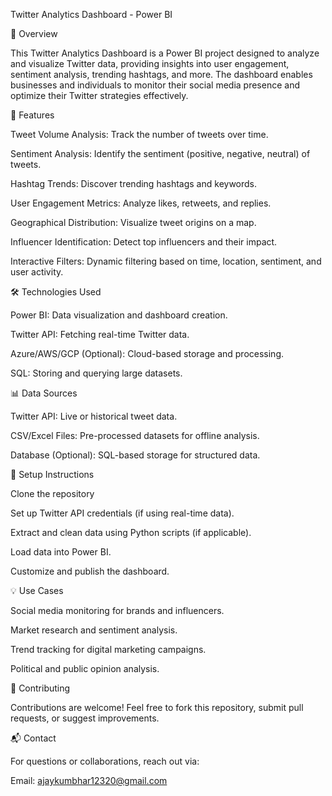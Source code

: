 Twitter Analytics Dashboard - Power BI

📌 Overview

This Twitter Analytics Dashboard is a Power BI project designed to analyze and visualize Twitter data, providing insights into user engagement, sentiment analysis, trending hashtags, and more. The dashboard enables businesses and individuals to monitor their social media presence and optimize their Twitter strategies effectively.

🚀 Features

Tweet Volume Analysis: Track the number of tweets over time.

Sentiment Analysis: Identify the sentiment (positive, negative, neutral) of tweets.

Hashtag Trends: Discover trending hashtags and keywords.

User Engagement Metrics: Analyze likes, retweets, and replies.

Geographical Distribution: Visualize tweet origins on a map.

Influencer Identification: Detect top influencers and their impact.

Interactive Filters: Dynamic filtering based on time, location, sentiment, and user activity.

🛠️ Technologies Used

Power BI: Data visualization and dashboard creation.

Twitter API: Fetching real-time Twitter data.

Azure/AWS/GCP (Optional): Cloud-based storage and processing.

SQL: Storing and querying large datasets.

📊 Data Sources

Twitter API: Live or historical tweet data.

CSV/Excel Files: Pre-processed datasets for offline analysis.

Database (Optional): SQL-based storage for structured data.

🔧 Setup Instructions

Clone the repository

Set up Twitter API credentials (if using real-time data).

Extract and clean data using Python scripts (if applicable).

Load data into Power BI.

Customize and publish the dashboard.

💡 Use Cases

Social media monitoring for brands and influencers.

Market research and sentiment analysis.

Trend tracking for digital marketing campaigns.

Political and public opinion analysis.

🤝 Contributing

Contributions are welcome! Feel free to fork this repository, submit pull requests, or suggest improvements.

📬 Contact

For questions or collaborations, reach out via:

Email: ajaykumbhar12320@gmail.com
